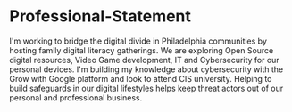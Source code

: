 # Professional-Statement
I'm working to bridge the digital divide in Philadelphia communities by hosting family digital literacy gatherings. We are exploring Open Source digital resources, Video Game development, IT and Cybersecurity for our personal devices. I'm building my knowledge about cybersecurity with the Grow with Google platform and look to attend CIS university. Helping to build safeguards in our digital lifestyles helps keep threat actors out of our personal and professional business. 
